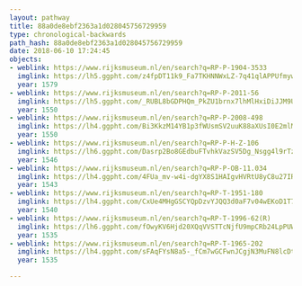 ```yaml
---
layout: pathway
title: 88a0de8ebf2363a1d028045756729959
type: chronological-backwards
path_hash: 88a0de8ebf2363a1d028045756729959
date: 2018-06-10 17:24:45
objects:
- weblink: https://www.rijksmuseum.nl/en/search?q=RP-P-1904-3533
  imglink: https://lh5.ggpht.com/z4fpDT11k9_Fa7TKHNNWxLZ-7q41qlAPPUfmyw07dvLXMyaK9SqoYmLdoDppikIhDlxqfULMvRc-Yrz9Yk3COv21HS6u=s200
  year: 1579
- weblink: https://www.rijksmuseum.nl/en/search?q=RP-P-2011-56
  imglink: https://lh5.ggpht.com/_RUBL8bGDPHQm_PkZU1brnx7lhMlHxiDiJJM9UFw21A7PNoyX8EZQ_WR2FYCly95uGQtsyoCldgDqSWLm9NF3W0q0kQ=s200
  year: 1550
- weblink: https://www.rijksmuseum.nl/en/search?q=RP-P-2008-498
  imglink: https://lh4.ggpht.com/Bi3KkzM14YB1p3fWUsmSV2uuK88aXUsI0E2mlMmD3DiDcWXhbGJsgYpYCPaqL6NwZIvoZBMvfeF4NaC39Qnm7K2rnL0=s200
  year: 1550
- weblink: https://www.rijksmuseum.nl/en/search?q=RP-P-H-Z-106
  imglink: https://lh6.ggpht.com/Dasrp2Bo8GEdbuFTvhkVazSV5Dg_Nsgg4l9rTzA2OwmzmmqLbrMFqa27GjkGs0r27Mp0W35y90dGBL2ZEI8IgOUMi54=s200
  year: 1546
- weblink: https://www.rijksmuseum.nl/en/search?q=RP-P-OB-11.034
  imglink: https://lh4.ggpht.com/4FUa_mv-w4i-dgYX8S1HAIgvHVRtU8yC8u27IRCTkMZHw_DWxAIaz3bYqSvxpPZV26HwyD1x1WNIBDU5x9cg6owCYA=s200
  year: 1543
- weblink: https://www.rijksmuseum.nl/en/search?q=RP-T-1951-180
  imglink: https://lh4.ggpht.com/CxUe4MHgGSCYQpDzvYJQQ3d0aF7v04wEKoD1T7E_lFVBVKvlC6EmKRjePRDJ0ykUYdcFFCBXCjHceoXDnSdUe57YBQ=s200
  year: 1540
- weblink: https://www.rijksmuseum.nl/en/search?q=RP-T-1996-62(R)
  imglink: https://lh6.ggpht.com/fOwyKV6Hjd20XQqVVSTTcNjfU9mpCRb24LpPUWMCdYjZYUIbW1dZgXRTVDm5BS_bdvpMSCsHFGssaEdzRuJGGbRrFPNg=s200
  year: 1535
- weblink: https://www.rijksmuseum.nl/en/search?q=RP-T-1965-202
  imglink: https://lh4.ggpht.com/sFAqFYsN8a5-_fCm7wGCFwnJCgjN3MuFN8lcDtUR6cZe6px5OrGxt8IGGeIZ-jQsQSBUwVlBEZ6Gyvc2hSTBHHAhq7c=s200
  year: 1535

---
```

